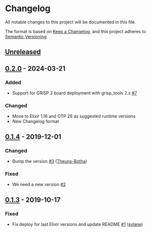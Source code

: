 # Changelog

All notable changes to this project will be documented in this file.

The format is based on [Keep a Changelog](https://keepachangelog.com/en/1.0.0/),
and this project adheres to [Semantic Versioning](https://semver.org/spec/v2.0.0.html).

## [Unreleased]

## [0.2.0] - 2024-03-21

### Added

- Support for GRiSP 2 board deployment with grisp_tools 2.x [#7](https://github.com/grisp/mix_grisp/pull/7)

### Changed

- Move to Elixir 1.16 and OTP 26 as suggested runtime versions
- New Changelog format

## [0.1.4] - 2019-12-01

### Changed

- Bump the version  [\#3](https://github.com/grisp/mix_grisp/pull/3) ([Theuns-Botha](https://github.com/Theuns-Botha))

### Fixed

- We need a new version [\#2](https://github.com/grisp/mix_grisp/issues/2)

## [0.1.3] - 2019-10-17

### Fixed

- Fix deploy for last Elixir versions and update README [\#1](https://github.com/grisp/mix_grisp/pull/1) ([sylane](https://github.com/sylane))


[unreleased]: https://github.com/grisp/mix_grisp/compare/0.2.0...HEAD
[0.2.0]: https://github.com/grisp/mix_grisp/compare/0.1.4...0.2.0
[0.1.4]: https://github.com/grisp/mix_grisp/compare/0.1.3...0.1.4
[0.1.3]: https://github.com/grisp/mix_grisp/compare/b50583ccac82282bb522a67a0fcf1bad8023139e...0.1.3
